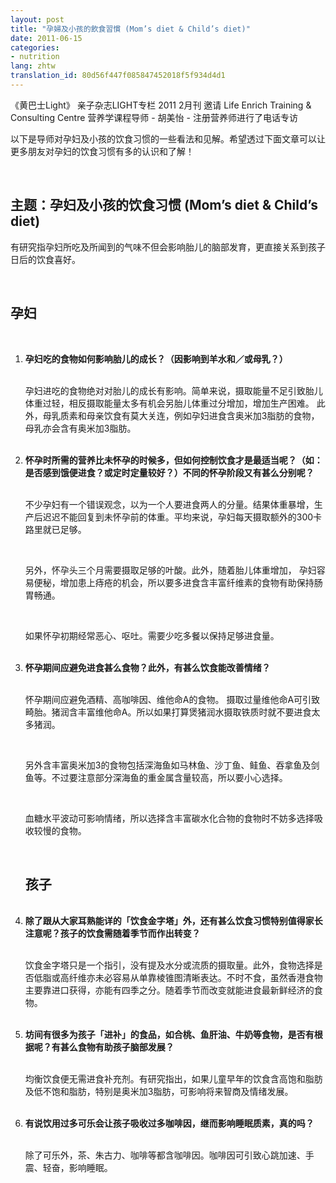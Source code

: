 ```yaml
---
layout: post
title: "孕婦及小孩的飲食習慣 (Mom’s diet & Child’s diet)"
date: 2011-06-15
categories:
- nutrition
lang: zhtw
translation_id: 80d56f447f085847452018f5f934d4d1
---
```

<!--break-->
<p>《黄巴士Light》 亲子杂志LIGHT专栏 2011 2月刊 邀请 Life Enrich Training & Consulting Centre 营养学课程导师 - 胡美怡 - 注册营养师进行了电话专访</p>

<p>以下是导师对孕妇及小孩的饮食习惯的一些看法和见解。希望透过下面文章可以让更多朋友对孕妇的饮食习惯有多的认识和了解！</p><br/>


<h2>主题：孕妇及小孩的饮食习惯 (Mom’s diet & Child’s diet) </h2>
<p>有研究指孕妇所吃及所闻到的气味不但会影响胎儿的脑部发育，更直接关系到孩子日后的饮食喜好。</p><br/>


<h2 class='icon_favorite'>孕妇</h2><br/>
<ol>
<li><strong>孕妇吃的食物如何影响胎儿的成长？（因影响到羊水和／或母乳？）</strong></li><br/>

<p>孕妇进吃的食物绝对对胎儿的成长有影响。简单来说，摄取能量不足引致胎儿体重过轻，相反摄取能量太多有机会另胎儿体重过分增加，增加生产困难。
此外，母乳质素和母亲饮食有莫大关连，例如孕妇进食含奥米加3脂肪的食物，母乳亦会含有奥米加3脂肪。 </p><br/>

<li><strong>怀孕时所需的营养比未怀孕的时候多，但如何控制饮食才是最适当呢？（如：是否感到饿便进食？或定时定量较好？）不同的怀孕阶段又有甚么分别呢？</strong></li><br/>


<p>不少孕妇有一个错误观念，以为一个人要进食两人的分量。结果体重暴增，生产后迟迟不能回复到未怀孕前的体重。平均来说，孕妇每天摄取额外的300卡路里就已足够。 </p><br/>
<p>另外，怀孕头三个月需要摄取足够的叶酸。此外，随着胎儿体重增加， 孕妇容易便秘，增加患上痔疮的机会，所以要多进食含丰富纤维素的食物有助保持肠胃畅通。 </p><br/>
<p>如果怀孕初期经常恶心、呕吐。需要少吃多餐以保持足够进食量。 </p><br/>

<li><strong>怀孕期间应避免进食甚么食物？此外，有甚么饮食能改善情绪？</strong></li><br/>

<p>怀孕期间应避免酒精、高咖啡因、维他命A的食物。 摄取过量维他命A可引致畸胎。猪润含丰富维他命A。所以如果打算煲猪润水摄取铁质时就不要进食太多猪润。 </p><br/>

<p>另外含丰富奥米加3的食物包括深海鱼如马林鱼、沙丁鱼、鲑鱼、吞拿鱼及剑鱼等。不过要注意部分深海鱼的重金属含量较高，所以要小心选择。 </p><br/>

<p>血糖水平波动可影响情绪，所以选择含丰富碳水化合物的食物时不妨多选择吸收较慢的食物。 </p><br/>


<h2 class='icon_favorite'>孩子</h2><br/>

<li><strong>除了跟从大家耳熟能详的「饮食金字塔」外，还有甚么饮食习惯特别值得家长注意呢？孩子的饮食需随着季节而作出转变？</strong></li><br/>


<p>饮食金字塔只是一个指引，没有提及水分或流质的摄取量。此外，食物选择是否低脂或高纤维亦未必容易从单靠棱锥图清晰表达。不时不食，虽然香港食物主要靠进口获得，亦能有四季之分。随着季节而改变就能进食最新鲜经济的食物。 </p><br/>



<li><strong>坊间有很多为孩子「进补」的食品，如合桃、鱼肝油、牛奶等食物，是否有根据呢？有甚么食物有助孩子脑部发展？</strong></li><br/>


<p>均衡饮食便无需进食补充剂。有研究指出，如果儿童早年的饮食含高饱和脂肪及低不饱和脂肪，特别是奥米加3脂肪，可影响将来智商及情绪发展。 </p><br/>



<li><strong>有说饮用过多可乐会让孩子吸收过多咖啡因，继而影响睡眠质素，真的吗？</strong></li><br/>


<p>
除了可乐外，茶、朱古力、咖啡等都含咖啡因。咖啡因可引致心跳加速、手震、轻奋，影响睡眠。 </p><br/>


</ol>

